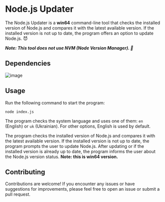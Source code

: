 # Node.js Updater

The Node.js Updater is a **win64** command-line tool that checks the installed version of Node.js and compares it with the latest available version. If the installed version is not up to date, the program offers an option to update Node.js. 😈

***Note: This tool does not use NVM (Node Version Manager). 👻***

## Dependencies

![image](https://github.com/sergeiown/Node.js_non_nvm_update/assets/112722061/60a66263-b0cd-4143-a618-855765648d5d)

## Usage

Run the following command to start the program:

```node index.js```

The program checks the system language and uses one of them: `en` (English) or `uk` (Ukrainian). For other options, English is used by default.

The program checks the installed version of Node.js and compares it with the latest available version. If the installed version is not up to date, the program prompts the user to update Node.js. After updating or if the installed version is already up to date, the program informs the user about the Node.js version status.
**Note: this is win64 version.**

## Contributing

Contributions are welcome! If you encounter any issues or have suggestions for improvements, please feel free to open an issue or submit a pull request.
